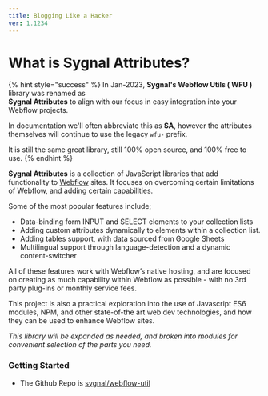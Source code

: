 ```yaml
---
title: Blogging Like a Hacker
ver: 1.1234
---
```


# What is Sygnal Attributes?

{% hint style="success" %}
In Jan-2023, **Sygnal's Webflow Utils ( WFU )** library was renamed as \
**Sygnal Attributes** to align with our focus in easy integration into your Webflow projects.

In documentation we'll often abbreviate this as **SA**, however the attributes themselves will continue to use the legacy `wfu-` prefix.

It is still the same great library, still 100% open source, and 100% free to use. &#x20;
{% endhint %}

**Sygnal Attributes** is a collection of JavaScript libraries that add functionality to [Webflow](https://webflow.com/) sites. It focuses on overcoming certain limitations of Webflow, and adding certain capabilities.

Some of the most popular features include;

* Data-binding form INPUT and SELECT elements to your collection lists
* Adding custom attributes dynamically to elements within a collection list.
* Adding tables support, with data sourced from Google Sheets
* Multilingual support through language-detection and a dynamic content-switcher

All of these features work with Webflow’s native hosting, and are focused on creating as much capability within Webflow as possible - with no 3rd party plug-ins or monthly service fees.

This project is also a practical exploration into the use of Javascript ES6 modules, NPM, and other state-of-the art web dev technologies, and how they can be used to enhance Webflow sites.

_This library will be expanded as needed, and broken into modules for convenient selection of the parts you need._

### Getting Started <a href="#getting-started" id="getting-started"></a>

* The Github Repo is [sygnal/webflow-util](https://github.com/sygnaltech/webflow-util)

